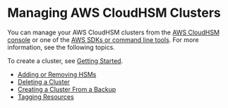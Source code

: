 # Managing AWS CloudHSM Clusters<a name="manage-clusters"></a>

You can manage your AWS CloudHSM clusters from the [AWS CloudHSM console](https://console.aws.amazon.com/cloudhsm/) or one of the [AWS SDKs or command line tools](https://aws.amazon.com/tools/)\. For more information, see the following topics\.

To create a cluster, see [Getting Started](getting-started.md)\.


+ [Adding or Removing HSMs](add-remove-hsm.md)
+ [Deleting a Cluster](delete-cluster.md)
+ [Creating a Cluster From a Backup](create-cluster-from-backup.md)
+ [Tagging Resources](tag-resources.md)